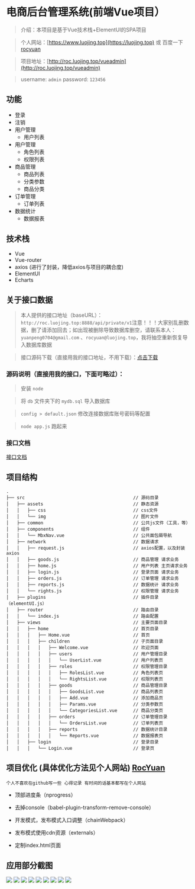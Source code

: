 # 电商后台管理系统(前端Vue项目）

> 介绍：本项目是基于Vue技术栈+ElementUI的SPA项目

> 个人网站：[https://www.luojing.top](https://luojing.top) 或 百度一下 [rocyuan](https://www.baidu.com/s?ie=UTF-8&wd=rocyuan)

> 项目地址：[http://roc.luojing.top/vueadmin](http://roc.luojing.top/vueadmin)

> username: ` admin ` password: ` 123456 `
## 功能

- 登录
- 注销
- 用户管理
  - 用户列表
- 用户管理
  - 角色列表
  - 权限列表
- 商品管理
  - 商品列表
  - 分类参数
  - 商品分类
- 订单管理
  - 订单列表
- 数据统计
  - 数据报表

## 技术栈

- Vue
- Vue-router
- axios (进行了封装，降低axios与项目的耦合度)
- ElementUI
- Echarts

## 关于接口数据

> 本人提供的接口地址（baseURL）：` http://roc.luojing.top:8888/api/private/v1 `注意！！！大家别乱删数据，删了请添加回去；如出现被删除导致数据库删空，请联系本人：` yuanpeng0704@gmail.com ` 、` rocyuan@luojing.top `，我将抽空重新恢复导入数据库数据

> 接口源码下载（直接用我的接口地址，不用下载）：[点击下载](http://luojing.top/api_serve.zip)

### 源码说明（直接用我的接口，下面可略过）： 

> 安装 ` node ` 

> 将 ` db ` 文件夹下的 ` mydb.sql ` 导入数据库

> ` config > default.json ` 修改连接数据库账号密码等配置

> ` node app.js ` 跑起来

### 接口文档

[接口文档](api.md)

## 项目结构

```
.
├── src                                         // 源码目录
│   ├── assets                                  // 静态资源
│   │   ├── css                                 // css文件
│   │   └── img                                 // 图片文件
│   ├── common                                  // 公共js文件（工具，等）
│   ├── components                              // 组件
│   │   └── MbxNav.vue                          // 公共面包屑导航
│   ├── network                                 // 数据请求
│   │   ├── request.js                          // axios配置，以及封装axios
│   │   ├── goods.js                            // 商品管理 请求业务
│   │   ├── home.js                             // 用户列表 主页请求业务
│   │   ├── login.js                            // 登录页面 请求业务
│   │   ├── orders.js                           // 订单管理 请求业务
│   │   ├── reports.js                          // 数据统计 请求业务
│   │   └── rights.js                           // 权限管理 请求业务
│   ├── plugins                                 // 插件目录（elementUI.js）
│   ├── router                                  // 路由目录
│   │   └── index.js                            // 路由配置
│   ├── views                                   // 主要页面目录
│   │   ├── home                                // 首页目录
│   │   │   ├── Home.vue                        // 首页
│   │   │   ├── children                        // 子页面目录
│   │   │   │   ├── Welcome.vue                 // 欢迎页面
│   │   │   │   ├── users                       // 用户管理目录
│   │   │   │   │   └── UserList.vue            // 用户列表页
│   │   │   │   ├── roles                       // 权限管理目录
│   │   │   │   │   ├── RolesList.vue           // 角色列表页
│   │   │   │   │   └── RightsList.vue          // 权限列表页
│   │   │   │   ├── goods                       // 商品管理目录
│   │   │   │   │   ├── GoodsList.vue           // 商品列表页
│   │   │   │   │   ├── Add.vue                 // 添加商品页
│   │   │   │   │   ├── Params.vue              // 分类参数页
│   │   │   │   │   └── CategoriesList.vue      // 商品分类页
│   │   │   │   ├── orders                      // 订单管理目录
│   │   │   │   │   └── OrdersList.vue          // 订单列表页
│   │   │   │   ├── reports                     // 数据统计目录
│   │   │   │   │   └── Reports.vue             // 数据报表页
│   │   ├── login                               // 登录目录
│   │   │   └── Login.vue                       // 登录页

```


## 项目优化 (具体优化方法见个人网站) [RocYuan](http://www.luojing.top/rocyuan)

` 个人不喜欢在github写一些 心得记录 有时间的话基本都写在个人网站 `

- 顶部进度条（nprogress）

- 去掉console（babel-plugin-transform-remove-console）

- 开发模式，发布模式入口调整（chainWebpack）

- 发布模式使用cdn资源（externals）

- 定制index.html页面


## 应用部分截图

<img src="http://luojing.top/adminimg/1-1.jpg" />

<img src="http://luojing.top/adminimg/1-2.jpg" />

<img src="http://luojing.top/adminimg/2-1.jpg" />

<img src="http://luojing.top/adminimg/2-2.jpg" />

<img src="http://luojing.top/adminimg/4-1.jpg" />

<img src="http://luojing.top/adminimg/4-2.jpg" />

<img src="http://luojing.top/adminimg/5-1.jpg" />

<img src="http://luojing.top/adminimg/6-1.jpg" />

<img src="http://luojing.top/adminimg/7-1.jpg" />

